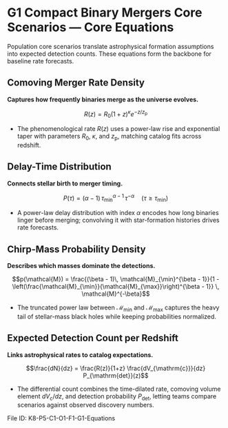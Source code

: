 # G1 Compact Binary Mergers Core Scenarios — Core Equations

Population core scenarios translate astrophysical formation assumptions into expected detection counts. These equations form the backbone for baseline rate forecasts.

## Comoving Merger Rate Density
**Captures how frequently binaries merge as the universe evolves.**

$$R(z) = R_0 (1+z)^{\kappa} e^{-z / z_{\mathrm{p}}}$$

- The phenomenological rate $R(z)$ uses a power-law rise and exponential taper with parameters $R_0$, $\kappa$, and $z_{\mathrm{p}}$, matching catalog fits across redshift.

## Delay-Time Distribution
**Connects stellar birth to merger timing.**

$$P(\tau) = (\alpha - 1) \, \tau_{\min}^{\alpha - 1} \, \tau^{-\alpha} \quad (\tau \ge \tau_{\min})$$

- A power-law delay distribution with index $\alpha$ encodes how long binaries linger before merging; convolving it with star-formation histories drives rate forecasts.

## Chirp-Mass Probability Density
**Describes which masses dominate the detections.**

$$p(\mathcal{M}) = \frac{(\beta - 1)\, \mathcal{M}_{\min}^{\beta - 1}}{1 - \left(\frac{\mathcal{M}_{\min}}{\mathcal{M}_{\max}}\right)^{\beta - 1}} \, \mathcal{M}^{-\beta}$$

- The truncated power law between $\mathcal{M}_{\min}$ and $\mathcal{M}_{\max}$ captures the heavy tail of stellar-mass black holes while keeping probabilities normalized.

## Expected Detection Count per Redshift
**Links astrophysical rates to catalog expectations.**

$$\frac{dN}{dz} = \frac{R(z)}{1+z} \frac{dV_{\mathrm{c}}}{dz} P_{\mathrm{det}}(z)$$

- The differential count combines the time-dilated rate, comoving volume element $dV_{\mathrm{c}}/dz$, and detection probability $P_{\mathrm{det}}$, letting teams compare scenarios against observed discovery numbers.

File ID: K8-P5-C1-O1-F1-G1-Equations
